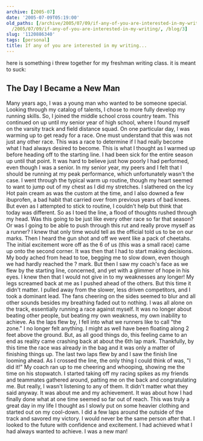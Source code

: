 ```yaml
---
archive: [2005-07]
date: '2005-07-09T05:19:00'
old_paths: [/archive/2005/07/09/if-any-of-you-are-interested-in-my-writing.html, /wp/2005/07/09/if-any-of-you-are-interested-in-my-writing/,
  /2005/07/09/if-any-of-you-are-interested-in-my-writing/, /blog/3]
slug: '1120886340'
tags: [personal]
title: If any of you are interested in my writing...
---
```


here is something i threw together for my freshman writing class. it is
meant to suck:  

## The Day I Became a New Man ##

Many years ago, I was a young man who wanted to be someone special. Looking
through my catalog of talents, I chose to more fully develop my running
skills. So, I joined the middle school cross country team. This continued
on up until my senior year of high school, where I found myself on the
varsity track and field distance squad. On one particular day, I was
warming up to get ready for a race. One must understand that this was not
just any other race. This was a race to determine if I had really become
what I had always desired to become. This is what I thought as I warmed up
before heading off to the starting line. I had been sick for the entire
season up until that point. It was hard to believe just how poorly I had
performed, even though I was a senior. In my senior year, my peers and
I felt that I should be running at my peak performance, which
unfortunately wasn't the case. I went through the typical warm up routine,
though my heart seemed to want to jump out of my chest as I did my
stretches. I slathered on the Icy Hot pain cream as was the custom at the
time, and I also downed a few ibuprofen, a bad habit that carried over
from previous years of bad knees. But even as I attempted to stick to
routine, I couldn't help but think that today was different. So as I toed
the line, a flood of thoughts rushed through my head. Was this going to be
just like every other race so far that season? Or was I going to be able
to push through this rut and really prove myself as a runner? I knew that
only time would tell as the official told us to be on our marks. Then
I heard the gun shot and off we went like a pack of cheetahs. The initial
excitement wore off as the 6 of us (this was a small race) came up onto
the second corner. It was then that I had to start making decisions. My
body ached from head to toe, begging me to slow down, even though we had
hardly reached the ? mark. But then I saw my coach's face as we flew by
the starting line, concerned, and yet with a glimmer of hope in his eyes.
I knew then that I would not give in to my weaknesses any longer! My legs
screamed back at me as I pushed ahead of the others. But this time it
didn't matter. I pulled away from the slower, less driven competitors, and
I took a dominant lead. The fans cheering on the sides seemed to blur and
all other sounds besides my breathing faded out to nothing. I was all
alone on the track, essentially running a race against myself. It was no
longer about beating other people, but beating my own weakness, my own
inability to achieve. As the laps flew by, I fell into what we runners
like to call "the zone." I no longer felt anything. I might as well have
been floating along 2 feet above the ground. But, as all good things do,
this feeling came to an end as reality came crashing back at about the 6th
lap mark. Thankfully, by this time the race was already in the bag and it
was only a matter of finishing things up. The last two laps flew by and
I saw the finish line looming ahead. As I crossed the line, the only thing
I could think of was, "I did it!" My coach ran up to me cheering and
whooping, showing me the time on his stopwatch. I started taking off my
racing spikes as my friends and teammates gathered around, patting me on
the back and congratulating me. But really, I wasn't listening to any of
them. It didn't matter what they said anyway. It was about me and my
achievement. It was about how I had finally done what at one time seemed
so far out of reach. This was truly a great day in my life I thought as
I slowly put on some heavier clothing and started out on my cool-down.
I did a few laps around the outside of the track and savored my victory.
I would never be the same person after that. I looked to the future with
confidence and excitement. I had achieved what I had always wanted to
achieve. I was a new man!

